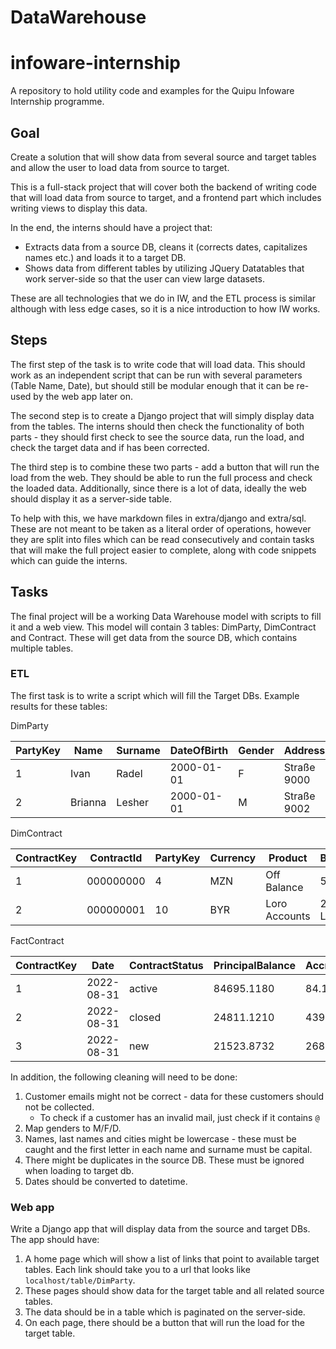 # DataWarehouse

# infoware-internship

A repository to hold utility code and examples for the Quipu Infoware Internship programme.

## Goal

Create a solution that will show data from several source and target tables and allow the user to load data from source to target.

This is a full-stack project that will cover both the backend of writing code that will load data from source to target, and a frontend part which includes writing views to display this data.

In the end, the interns should have a project that:
 - Extracts data from a source DB, cleans it (corrects dates, capitalizes names etc.) and loads it to a target DB.
 - Shows data from different tables by utilizing JQuery Datatables that work server-side so that the user can view large datasets.

These are all technologies that we do in IW, and the ETL process is similar although with less edge cases, so it is a nice introduction to how IW works.

## Steps

The first step of the task is to write code that will load data. This should work as an independent script that can be run with several parameters (Table Name, Date), but should still be modular enough that it can be re-used by the web app later on.

The second step is to create a Django project that will simply display data from the tables. The interns should then check the functionality of both parts - they should first check to see the source data, run the load, and check the target data and if has been corrected.

The third step is to combine these two parts - add a button that will run the load from the web. They should be able to run the full process and check the loaded data. Additionally, since there is a lot of data, ideally the web should display it as a server-side table.

To help with this, we have markdown files in extra/django and extra/sql. These are not meant to be taken as a literal order of operations, however they are split into files which can be read consecutively and contain tasks that will make the full project easier to complete, along with code snippets which can guide the interns.

## Tasks

The final project will be a working Data Warehouse model with scripts to fill it and a web view. This model will contain 3 tables: DimParty, DimContract and Contract. These will get data from the source DB, which contains multiple tables.

### ETL

The first task is to write a script which will fill the Target DBs. Example results for these tables:


DimParty

|PartyKey  |Name       |Surname  |DateOfBirth  |Gender  |Address      |PostalCode  |CityName     |RegionName       |Country  |Email              |
|----------|-----------|---------|-------------|--------|-------------|------------|-------------|-----------------|---------|-------------------|
|1         |Ivan       |Radel    |2000-01-01   |F       |Straße 9000  |0000        |Babenhausen  |germany - west   |Germany  |ivan@radel.com     |
|2         |Brianna    |Lesher   |2000-01-01   |M       |Straße 9002  |0000        |Frankfurt    |germany - west   |Germany  |brianna@lesher.com |


DimContract

|ContractKey  |ContractId  |PartyKey  |Currency  |Product             |BranchName       |OpeningDate   |ClosingDate|
|-------------|------------|----------|----------|--------------------|-----------------|--------------|-----------|
|1            |000000000   |4         |MZN       |Off Balance         |511 - Berlin     |2021-12-01    |2025-03-31 |
|2            |000000001   |10        |BYR       |Loro Accounts       |273 - Leipzig    |2021-02-01    |2025-01-31 |


FactContract

|ContractKey  |Date        |ContractStatus  |PrincipalBalance  |AccruedInterestBalance  |InterestRate|
|-------------|------------|----------------|------------------|------------------------|------------|
|1            |2022-08-31  |active          |84695.1180        |84.1076                 |10.6731     |
|2            |2022-08-31  |closed          |24811.1210        |439.2423                |3.2365      |
|3            |2022-08-31  |new             |21523.8732        |268.2366                |7.9170      |


In addition, the following cleaning will need to be done:

1. Customer emails might not be correct - data for these customers should not be collected.
    - To check if a customer has an invalid mail, just check if it contains `@`
2. Map genders to M/F/D.
3. Names, last names and cities might be lowercase - these must be caught and the first letter in each name and surname must be capital.
4. There might be duplicates in the source DB. These must be ignored when loading to target db.
5. Dates should be converted to datetime.

### Web app

Write a Django app that will display data from the source and target DBs. The app should have:

1. A home page which will show a list of links that point to available target tables. Each link should take you to a url that looks like `localhost/table/DimParty`.
2. These pages should show data for the target table and all related source tables.
3. The data should be in a table which is paginated on the server-side.
4. On each page, there should be a button that will run the load for the target table.
